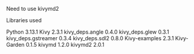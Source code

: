 Need to use kivymd2

Libraries used

Python 3.13.1
Kivy                2.3.1
kivy_deps.angle     0.4.0
kivy_deps.glew      0.3.1
kivy_deps.gstreamer 0.3.4
kivy_deps.sdl2      0.8.0
Kivy-examples       2.3.1
Kivy-Garden         0.1.5
kivymd              1.2.0
kivymd2             2.0.1
